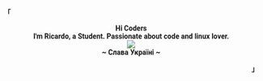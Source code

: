 <head>
  <style>
  body {
    font-family: Roboto, sans-serif;
  }
</style>

  </head>

<div align="justify">
<!-- Profile -->
<p align="left"><strong><samp style="font-family: Roboto, sans-serif;">「</samp></strong></p>
  <p align="center">
    <samp style="font-family: Roboto, sans-serif;">
      <b>
        Hi Coders
      <br>
        I'm Ricardo, a Student. Passionate about code and linux lover.
      </b>
      <br>
        <image src="https://readme-typing-svg.herokuapp.com?font=Iosevka&size=16&color=6791c9&center=true&width=410&height=45&lines=Welcome+to+my+GitHub+profile!">
      <br>
      <b>
        ~ Слава Україні ~
      </b>
    </samp>
  </p>
<p align="right"><strong><samp style="font-family: Roboto, sans-serif;">」</samp></strong></p>
